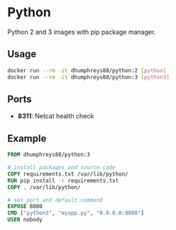 # Python

Python 2 and 3 images with pip package manager.

## Usage

```bash
docker run --rm -it dhumphreys88/python:2 [python]
docker run --rm -it dhumphreys88/python:3 [python3]
```

## Ports

- __8311__: Netcat health check

## Example

```dockerfile
FROM dhumphreys88/python:3

# install packages and source code
COPY requirements.txt /var/lib/python/
RUN pip install -r requirements.txt
COPY . /var/lib/python/

# set port and default command
EXPOSE 8080
CMD ["python3", "myapp.py", "0.0.0.0:8080"]
USER nobody
```
